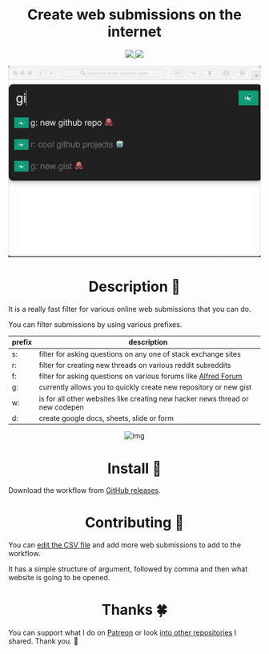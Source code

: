 <h1 align="center"> Create web submissions on the internet </h1>

<div align="center">
<a href="https://www.patreon.com/nikitavoloboev">
		<img src="https://img.shields.io/badge/Say%20Thanks-💗-ff69b4.svg">
	</a>
	<a href="https://github.com/nikitavoloboev/alfred-ask-create-share/blob/master/LICENSE">
		<img src="https://img.shields.io/pypi/l/pipenv.svg">
	</a>
</div>


<p align="center"><img src="media/demo.gif" alt="img" width="600"></p>


<h1 align="center"> Description 📕</h1>

It is a really fast filter for various online web submissions that you can do.

You can filter submissions by using various prefixes. 

|  prefix |  description |
|---|---|
| s:  |  filter for asking questions on any one of stack exchange sites |
|  r: | filter for creating new threads on various reddit subreddits  |
|  f: |  filter for asking questions on various forums like [Alfred Forum](https://www.alfredforum.com/) |
|  g: |  currently allows you to quickly create new repository or new gist |
|  w: | is for all other websites like creating new hacker news thread or new codepen|
| d:  |  create google docs, sheets, slide or form |


<p align="center"><img src="http://i.imgur.com/QhOiptU.png" alt="img" width="600"></p>

<h1 align="center"> Install 💎</h1>

Download the workflow from [GitHub releases](https://github.com/nikitavoloboev/alfred-ask-create-share/releases/latest).

<h1 align="center"> Contributing 💚</h1>

You can [edit the CSV file](https://github.com/nikitavoloboev/alfred-ask-create-share/edit/master/workflow/ask-create-share.csv) and add more web submissions to add to the workflow.

It has a simple structure of argument, followed by comma and then what website is going to be opened.

<h1 align="center"> Thanks 🍀</h1>

You can support what I do on [Patreon](https://www.patreon.com/nikitavoloboev) or look [into other repositories](https://my.mindnode.com/ZKGETDkUaQUsL3q8q9z788CxG84oEHgDiT79GuzX#-191.2,-905.2,2) I shared. Thank you. 💛 